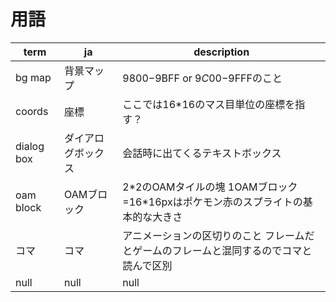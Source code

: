 # 用語

 term  |  ja  |  description
---- | ---- | ----
 bg map  |  背景マップ  |  $9800-$9BFF or $9C00-$9FFFのこと
 coords  |  座標  |  ここでは16*16のマス目単位の座標を指す？
 dialog box  |  ダイアログボックス  |  会話時に出てくるテキストボックス
 oam block  |  OAMブロック  |  2*2のOAMタイルの塊 1OAMブロック=16\*16pxはポケモン赤のスプライトの基本的な大きさ
 コマ | コマ | アニメーションの区切りのこと フレームだとゲームのフレームと混同するのでコマと読んで区別
 null  | null  |  null  